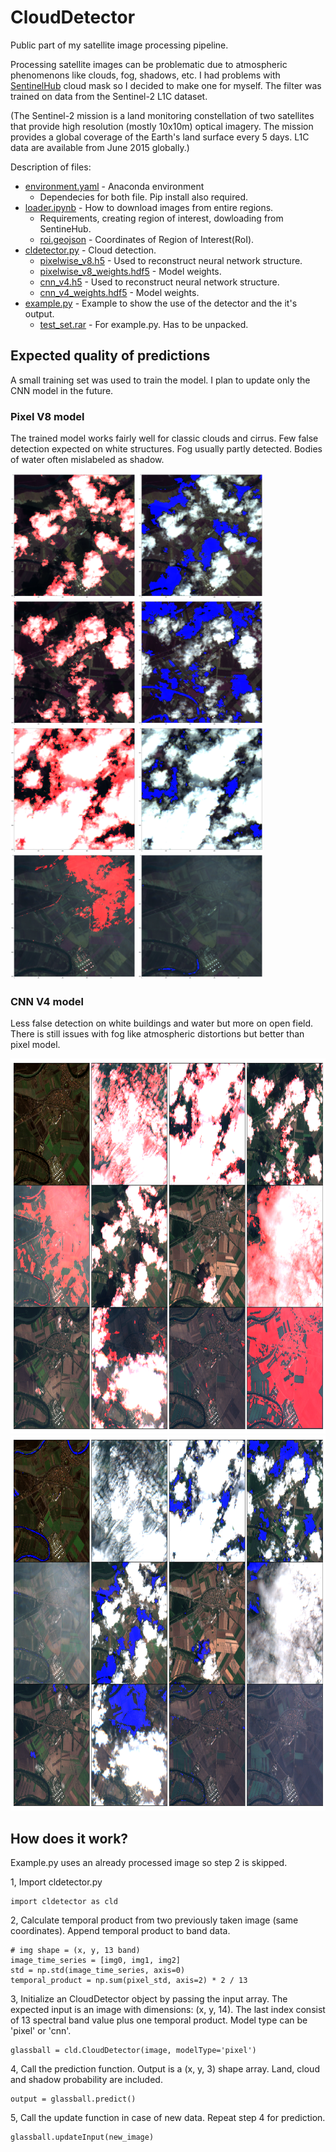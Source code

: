 # CloudDetector

Public part of my satellite image processing pipeline.

Processing satellite images can be problematic due to atmospheric phenomenons like clouds, fog, shadows, etc. I had problems with [SentinelHub](https://www.sentinel-hub.com/) cloud mask so I decided to make one for myself. The filter was trained on data from the Sentinel-2 L1C dataset.

(The Sentinel-2 mission is a land monitoring constellation of two satellites that provide high resolution (mostly 10x10m) optical imagery. The mission provides a global coverage of the Earth's land surface every 5 days. L1C data are available from June 2015 globally.)

Description of files:
* [environment.yaml](environment.yaml) - Anaconda environment
  * Dependecies for both file. Pip install also required.
* [loader.ipynb](loader.ipynb) - How to download images from entire regions.
  * Requirements, creating region of interest, dowloading from SentineHub.
  * [roi.geojson](roi.geojson) - Coordinates of Region of Interest(RoI).
* [cldetector.py](cldetector.py) - Cloud detection.
  * [pixelwise_v8.h5](models/pixelwise_v8.h5) - Used to reconstruct neural network structure.
  * [pixelwise_v8_weights.hdf5](models/pixelwise_v8_weights.hdf5) - Model weights.
  * [cnn_v4.h5]([models/cnn_v4.h5) - Used to reconstruct neural network structure.
  * [cnn_v4_weights.hdf5](models/cnn_v4_weights.hdf5) - Model weights.
* [example.py](example.py) - Example to show the use of the detector and the it's output.
  * [test_set.rar](test/test_set.rar) - For example.py. Has to be unpacked.

## Expected quality of predictions

A small training set was used to train the model. I plan to update only the CNN model in the future.

### Pixel V8 model
The trained model works fairly well for classic clouds and cirrus. Few false detection expected on white structures. Fog usually partly detected. Bodies of water often mislabeled as shadow.

<img src="results/v8_17_cloud_mask.png" height="200">  <img src="results/v8_17_shadow_mask.png" height="200">
<img src="results/v8_15_cloud_mask.png" height="200">  <img src="results/v8_15_shadow_mask.png" height="200">
<img src="results/v8_14_cloud_mask.png" height="200">  <img src="results/v8_14_shadow_mask.png" height="200">
<img src="results/v8_16_cloud_mask.png" height="200">  <img src="results/v8_16_shadow_mask.png" height="200">


### CNN V4 model
Less false detection on white buildings and water but more on open field. There is still issues with fog like atmospheric distortions but better than pixel model.

<img src="results/cnn_v4_cloud_mask.png" height="600"> 
<img src="results/cnn_v4_shadow_mask.png" height="600"> 

## How does it work?

Example.py uses an already processed image so step 2 is skipped.

1, Import cldetector.py
```
import cldetector as cld
```
2, Calculate temporal product from two previously taken image (same coordinates). Append temporal product to band data.
```
# img shape = (x, y, 13 band)
image_time_series = [img0, img1, img2]
std = np.std(image_time_series, axis=0)
temporal_product = np.sum(pixel_std, axis=2) * 2 / 13
```

3, Initialize an CloudDetector object by passing the input array. The expected input is an image with dimensions: (x, y, 14). The last index consist of 13 spectral band value plus one temporal product. Model type can be 'pixel' or 'cnn'.
```
glassball = cld.CloudDetector(image, modelType='pixel')
```
4, Call the prediction function. Output is a (x, y, 3) shape array. Land, cloud and shadow probability are included.
```
output = glassball.predict()
```
5, Call the update function in case of new data. Repeat step 4 for prediction.
```
glassball.updateInput(new_image)
```
